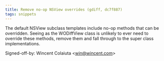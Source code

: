 ```yaml
---
title: Remove no-op NSView overrides (gdiff, dc7f887)
tags: snippets
---
```


The default NSView subclass templates include no-op methods that can be overridden. Seeing as the WODiffView class is unlikely to ever need to override these methods, remove them and fall through to the super class implementations.

Signed-off-by: Wincent Colaiuta &lt;win@wincent.com&gt;
